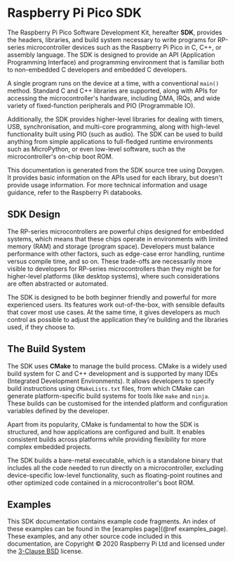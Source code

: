 # Raspberry Pi Pico SDK

The Raspberry Pi Pico Software Development Kit, hereafter **SDK**, provides the headers, libraries, and build system necessary to write programs for RP-series microcontroller devices such as the Raspberry Pi Pico in C, C++, or assembly language. The SDK is designed to provide an API (Application Programming Interface) and programming environment that is familiar both to non-embedded C developers and embedded C developers.

A single program runs on the device at a time, with a conventional `main()` method. Standard C and C++ libraries are supported, along with APIs for accessing the microcontroller's hardware, including DMA, IRQs, and wide variety of fixed-function peripherals and PIO (Programmable IO).

Additionally, the SDK provides higher-level libraries for dealing with timers, USB, synchronisation, and multi-core programming, along with high-level functionality built using PIO (such as audio). The SDK can be used to build anything from simple applications to full-fledged runtime environments such as MicroPython, or even low-level software, such as the microcontroller's on-chip boot ROM.

This documentation is generated from the SDK source tree using Doxygen. It provides basic information on the APIs used for each library, but doesn't provide usage information. For more technical information and usage guidance, refer to the Raspberry Pi databooks.

## SDK Design

The RP-series microcontrollers are powerful chips designed for embedded systems, which means that these chips operate in environments with limited memory (RAM) and storage (program space). Developers must balance performance with other factors, such as edge-case error handling, runtime versus compile time, and so on. These trade-offs are necessarily more visible to developers for RP-series microcontrollers than they might be for higher-level platforms (like desktop systems), where such considerations are often abstracted or automated.

The SDK is designed to be both beginner friendly and powerful for more experienced users. Its features work out-of-the-box, with sensible defaults that cover most use cases. At the same time, it gives developers as much control as possible to adjust the application they're building and the libraries used, if they choose to.

## The Build System

The SDK uses **CMake** to manage the build process. CMake is a widely used build system for C and C++ development and is supported by many IDEs (Integrated Development Environments). It allows developers to specify build instructions using `CMakeLists.txt` files, from which CMake can generate platform-specific build systems for tools like `make` and `ninja`. These builds can be customised for the intended platform and configuration variables defined by the developer.

Apart from its popularity, CMake is fundamental to how the SDK is structured, and how applications are configured and built. It enables consistent builds across platforms while providing flexibility for more complex embedded projects.

The SDK builds a bare-metal executable, which is a standalone binary that includes all the code needed to run directly on a microcontroller, excluding device-specific low-level functionality, such as floating-point routines and other optimized code contained in a microcontroller's boot ROM.

## Examples

This SDK documentation contains example code fragments. An index of these examples can be found in the [examples page](@ref examples_page). These examples, and any other source code included in this documentation, are Copyright &copy; 2020 Raspberry Pi Ltd and licensed under the [3-Clause BSD](https://opensource.org/licenses/BSD-3-Clause) license.

